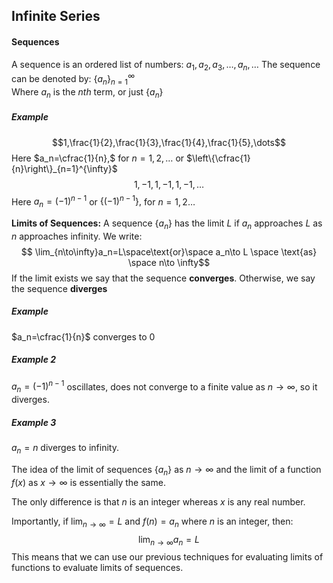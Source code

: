## Infinite Series
#### Sequences
A sequence is an ordered list of numbers: $a_1,a_2,a_3,\dots,a_n,\dots$
The sequence can be denoted by: $\{a_n\}_{n=1}^{\infty}$   
Where $a_n$ is the $nth$ term, or just $\{a_n\}$ 

##### Example
$$1,\frac{1}{2},\frac{1}{3},\frac{1}{4},\frac{1}{5},\dots$$
Here $a_n=\cfrac{1}{n},$ for $n=1,2,\dots$ or $\left\{\cfrac{1}{n}\right\}_{n=1}^{\infty}$   
$$1,-1,1,-1,1,-1,\dots$$
Here $a_n=(-1)^{n-1}$ or $\{(-1)^{n-1}\},$ for $n=1,2\dots$



**Limits of Sequences:**
A sequence $\{a_n\}$ has the limit $L$ if $a_n$ approaches $L$ as $n$ approaches infinity. We write:
$$ \lim_{n\to\infty}a_n=L\space\text{or}\space a_n\to L \space \text{as} \space n\to \infty$$
If the limit exists we say that the sequence **converges**. 
Otherwise, we say the sequence **diverges**

##### Example
$a_n=\cfrac{1}{n}$ converges to 0
##### Example 2
$a_n=(-1)^{n-1}$ oscillates, does not converge to a finite value as $n\to \infty$, so it diverges.
##### Example 3
$a_n=n$ diverges to infinity.

The idea of the limit of sequences $\{a_n\}$ as $n\to\infty$ and the limit of a function $f(x)$ as $x\to\infty$ is essentially the same.

The only difference is that $n$ is an integer whereas $x$ is any real number.

Importantly, if $\lim_{n\to\infty}=L$ and $f(n)=a_n$ where $n$ is an integer, then:
$$\lim_{n\to\infty}a_n=L$$
This means that we can use our previous techniques for evaluating limits of functions to evaluate limits of sequences.